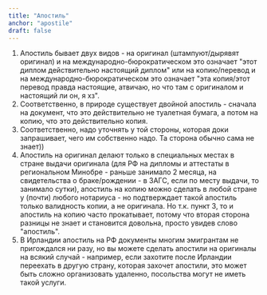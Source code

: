 ```yaml
---
title: "Апостиль"
anchor: "apostile"
draft: false
---
```


1. Aпостиль бывает двух видов - на оригинал (штампуют/дырявят оригинал) и на международно-бюрократическом это означает "этот диплом действительно настоящий диплом" или на копию/перевод и на международно-бюрократическом это означает "эта копия/этот перевод правда настоящие, атвичаю, но что там с оригиналом и настоящий ли он, я хз". 
2. Соответственно, в природе существует двойной апостиль - сначала на документ, что это действительно не туалетная бумага, а потом на копию, что это действительно копия. 
3. Соответственно, надо уточнять у той стороны, которая доки запрашивает, чего им собственно надо. Та сторона обычно сама не знает)) 
4. Апостиль на оригинал делают только в специальных местах в стране выдачи оригинала (для РФ на дипломы и аттестаты в региональном Минобре - раньше занимало 2 месяца, на свидетельства о браке/рождении - в ЗАГС, если по месту выдачи, то занимало сутки), апостиль на копию можно сделать в любой стране у (почти) любого нотариуса - но подтверждает такой апостиль только валидность копии, а не оригинала. Но т.к. пункт 3, то и апостиль на копию часто прокатывает, потому что вторая сторона разницы не знает и становится довольна, просто увидев слово "апостиль".
5. В Ирландии апостиль на РФ документы многим эмигрантам не пригождался ни разу, но вы можете сделать апостили на оригиналы на всякий случай - например, если захотите после Ирландии переехать в другую страну, которая захочет апостили, это может быть сложно организовать удаленно, посольства могут не иметь такой услуги.
